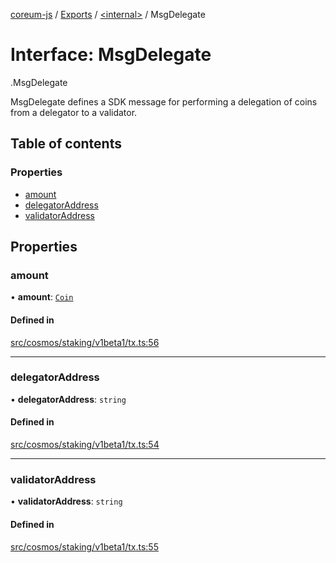 [coreum-js](../README.md) / [Exports](../modules.md) / [<internal\>](../modules/internal_.md) / MsgDelegate

# Interface: MsgDelegate

[<internal>](../modules/internal_.md).MsgDelegate

MsgDelegate defines a SDK message for performing a delegation of coins
from a delegator to a validator.

## Table of contents

### Properties

- [amount](internal_.MsgDelegate-1.md#amount)
- [delegatorAddress](internal_.MsgDelegate-1.md#delegatoraddress)
- [validatorAddress](internal_.MsgDelegate-1.md#validatoraddress)

## Properties

### amount

• **amount**: [`Coin`](../modules/internal_.md#coin)

#### Defined in

[src/cosmos/staking/v1beta1/tx.ts:56](https://github.com/PulsaraIO/coreum-js/blob/37352c6/src/cosmos/staking/v1beta1/tx.ts#L56)

___

### delegatorAddress

• **delegatorAddress**: `string`

#### Defined in

[src/cosmos/staking/v1beta1/tx.ts:54](https://github.com/PulsaraIO/coreum-js/blob/37352c6/src/cosmos/staking/v1beta1/tx.ts#L54)

___

### validatorAddress

• **validatorAddress**: `string`

#### Defined in

[src/cosmos/staking/v1beta1/tx.ts:55](https://github.com/PulsaraIO/coreum-js/blob/37352c6/src/cosmos/staking/v1beta1/tx.ts#L55)
